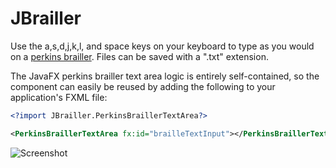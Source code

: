 # JBrailler

Use the a,s,d,j,k,l, and space keys on your keyboard to type as you would on a [perkins brailler](https://en.wikipedia.org/wiki/Perkins_Brailler). Files can be saved with a ".txt" extension. 

The JavaFX perkins brailler text area logic is entirely self-contained, so the component can easily be reused by adding the following to your application's FXML file:

```XML
<?import JBrailler.PerkinsBraillerTextArea?>

<PerkinsBraillerTextArea fx:id="brailleTextInput"></PerkinsBraillerTextArea>
```

![Screenshot](https://cloud.githubusercontent.com/assets/22216761/20780419/090bd908-b738-11e6-9dd8-46c40ae49c04.png)

